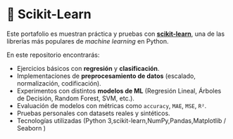 # 🤖 Scikit-Learn

Este portafolio es muestran práctica y pruebas con **[scikit-learn](https://scikit-learn.org/)**, una de las librerías más populares de *machine learning* en Python.

En este repositorio encontrarás:

* Ejercicios básicos con **regresión** y **clasificación**.
* Implementaciones de **preprocesamiento de datos** (escalado, normalización, codificación).
* Experimentos con distintos **modelos de ML** (Regresión Lineal, Árboles de Decisión, Random Forest, SVM, etc.).
* Evaluación de modelos con métricas como `accuracy`, `MAE`, `MSE`, `R²`.
* Pruebas personales con datasets reales y sintéticos.
* Tecnologías utilizadas (Python 3,scikit-learn,NumPy,Pandas,Matplotlib / Seaborn )

